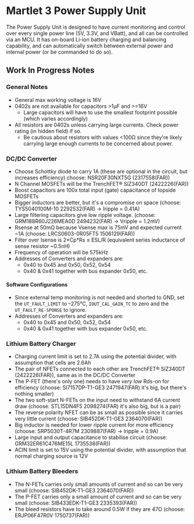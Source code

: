 # Martlet 3 Power Supply Unit

The Power Supply Unit is designed to have current monitoring and control over every single power line (5V, 3.3V, and VBatt), and all can be controlled via an MCU. It has on-board Li-ion battery charging and balancing capability, and can automatically switch between external power and internal power (or be commanded to do so).

## Work In Progress Notes

### General Notes

- General max working voltage is 16V
- 0402s are not available for capacitors >1µF and >=16V
    - Large capacitors will have to use the smallest footprint possible (which varies accordingly)
- All resistors are 0402s unless carrying large currents. Check power rating (in hidden field) if so.
    - Be cautious about resistors with values <100Ω since they're likely carrying large enough currents to be concerned about power.

### DC/DC Converter

- Choose Schottky diode to carry 1A (these are optional in the circuit, but increases efficiency) choose: NSR20F30NXT5G (2317558(FAR))
- N Channel MOSFETs will be the TrenchFET® SiZ340DT (2422226(FAR))
- Boost capacitors are 100x total input (gate) capacitance of topside MOSFETs
- Bigger inductors are better, but it's a compromise on space (choose: TYS5040100M-10 2292532(FAR) -> Iripple = 0.41A)
- Large filtering capacitors give low ripple voltage. (choose: GRM188R60J226MEA0D 2494232(FAR) -> Vripple = 1.2mV)
- Rsense at 50mΩ because Vsense max is 75mV and expected current ~1A (choose: LRCS0603-0R05FT5 1506129(FAR))
- Filter over Isense is 2\*Cp\*Rs ≤ ESL/R (equivalent series inductance of sense resistor ~0.5nH)
- Frequency of operation will be 575kHz
- Addresses of Converters and expanders are:
    - 0x40 to 0x45 and 0x50, 0x52, 0x54
    - 0x40 & 0x41 together with bus expander 0x50, etc.

#### Software Configurations

- Since external temp monitoring is not needed and shorted to GND, set the `UT_FAULT_LIMIT` to –275°C, `IOUT_CAL_GAIN_TC` to zero and the `UT_FAULT_RE-SPONSE` to ignore.
- Addresses of Converters and expanders are:
    - 0x40 to 0x45 and 0x50, 0x52, 0x54
    - 0x40 & 0x41 together with bus expander 0x50, etc.

### Lithium Battery Charger

- Charging current limit is set to 2.7A using the potential divider, with assumption that cells are 2.6Ah
- The pair of NFETs connected to each other are TrenchFET® SiZ340DT (2422226(FAR)), same as in the DC/DC Converter
- The P-FET (there's only one) needs to have *very low* Rds-on for efficiency (choose: SI7157DP-T1-GE3 2471947(FAR) it's big, but there's nothing smaller)
- The two soft-start N-FETs on the input need to withstand 6A current draw (choose: STL15DN4F5 2098274(FAR) it's also big, but is a pair)
- The reverse polarity NFET can be as small as possible since it carries very little current (choose: SIB452DK-T1-GE3 2364070(FAR))
- Big inductor is needed for lower ripple current for more efficiency (choose: SRP5030T-4R7M 2309887(FAR) -> Iripple = 0.9A)
- Large input and output capacitance to stabilise circuit (choose: GRM32ER61C476ME15L 1735538(FAR))
- ACIN limit is set to 15V using the potential divider, with assumption that normal charging source is 12V

### Lithium Battery Bleeders

- The N-FETs carries only small amounts of current and so can be very small (choose: SIB452DK-T1-GE3 2364070(FAR))
- The P-FET carries only a small amount of current and so can be very small (choose: SIB433EDK-T1-GE3 2335393(FAR))
- The bleed resistors have to take around 0.5W if they are 47Ω (choose: ERJP06F47R0V 1750737(FAR))